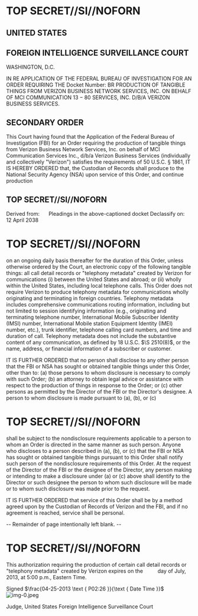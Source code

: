 # TOP SECRET//SI//NOFORN 

## UNITED STATES

## FOREIGN INTELLIGENCE SURVEILLANCE COURT

WASHINGTON, D.C.

IN RE APPLICATION OF THE
FEDERAL BUREAU OF INVESTIGATION
FOR AN ORDER REQUIRING THE
Docket Number: BR
PRODUCTION OF TANGIBLE THINGS
FROM VERIZON BUSINESS NETWORK SERVICES,
INC. ON BEHALF OF MCI COMMUNICATION
$13-80$
SERVICES, INC. D/B/A VERIZON
BUSINESS SERVICES.

## SECONDARY ORDER

This Court having found that the Application of the Federal Bureau of
Investigation (FBI) for an Order requiring the production of tangible things from
Verizon Business Network Services, Inc. on behalf of MCI Communication Services
Inc., d/b/a Verizon Business Services (individually and collectively "Verizon")
satisfies the requirements of 50 U.S.C. § 1861,
IT IS HEREBY ORDERED that, the Custodian of Records shall produce to the
National Security Agency (NSA) upon service of this Order, and continue production

## TOP SECRET//SI//NOFORN

Derived from: $\quad$ Pleadings in the above-captioned docket
Declassify on: $\quad 12$ April 2038
# TOP SECRET//SI//NOFORN 

on an ongoing daily basis thereafter for the duration of this Order, unless otherwise ordered by the Court, an electronic copy of the following tangible things: all call detail records or "telephony metadata" created by Verizon for communications (i) between the United States and abroad; or (ii) wholly within the United States, including local telephone calls. This Order does not require Verizon to produce telephony metadata for communications wholly originating and terminating in foreign countries. Telephony metadata includes comprehensive communications routing information, including but not limited to session identifying information (e.g., originating and terminating telephone number, International Mobile Subscriber Identity (IMSI) number, International Mobile station Equipment Identity (IMEI) number, etc.), trunk identifier, telephone calling card numbers, and time and duration of call. Telephony metadata does not include the substantive content of any communication, as defined by 18 U.S.C. $\S 2510(8)$, or the name, address, or financial information of a subscriber or customer.

IT IS FURTHER ORDERED that no person shall disclose to any other person that the FBI or NSA has sought or obtained tangible things under this Order, other than to: (a) those persons to whom disclosure is necessary to comply with such Order; (b) an attorney to obtain legal advice or assistance with respect to the production of things in response to the Order; or (c) other persons as permitted by the Director of the FBI or the Director's designee. A person to whom disclosure is made pursuant to (a), (b), or (c)
# TOP SECRET//SI//NOFORN 

shall be subject to the nondisclosure requirements applicable to a person to whom an Order is directed in the same manner as such person. Anyone who discloses to a person described in (a), (b), or (c) that the FBI or NSA has sought or obtained tangible things pursuant to this Order shall notify such person of the nondisclosure requirements of this Order. At the request of the Director of the FBI or the designee of the Director, any person making or intending to make a disclosure under (a) or (c) above shall identify to the Director or such designee the person to whom such disclosure will be made or to whom such disclosure was made prior to the request.

IT IS FURTHER ORDERED that service of this Order shall be by a method agreed upon by the Custodian of Records of Verizon and the FBI, and if no agreement is reached, service shall be personal.

-- Remainder of page intentionally left blank. --
# TOP SECRET//SI//NOFORN 

This authorization requiring the production of certain call detail records or "telephony metadata" created by Verizon expires on the $\qquad$ day of July, 2013, at 5:00 p.m., Eastern Time.

Signed $\frac{04-25-2013 \text { P02:26 }}{\text { Date Time }}$
![img-0.jpeg](img-0.jpeg)

Judge, United States Foreign
Intelligence Surveillance Court
